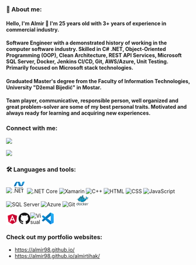 
### 📜 About me:

#### Hello, I'm Almir 👋 I'm 25 years old with 3+ years of experience in commercial industry.
#### Software Engineer with a demonstrated history of working in the computer software industry. Skilled in C# .NET, Object-Oriented Programming (OOP), Clean Architecture, REST API Services, Microsoft SQL Server, Docker, Jenkins CI/CD, Git, AWS/Azure, Unit Testing. Primarily focused on Microsoft stack technologies.
#### Graduated Master's degree from the Faculty of Information Technologies, University "Džemal Bijedić"​ in Mostar.
#### Team player, communicative, responsible person, well organized and great problem-solver are some of my best personal traits. Motivated and always ready for learning and acquiring new experiences.


### Connect with me:

<p>
  <a href="https://www.linkedin.com/in/almir-tihak/"><img src="https://icon-library.com/images/linkedin-icon-no-background/linkedin-icon-no-background-8.jpg" height="35px" width:"35px"/></a>  
</p>

<p>
  <a href="mailto:almir.tihak98@hotmail.com"><img src="https://techcommunity.microsoft.com/t5/image/serverpage/image-id/172206i70472167E79B9D0F/image-size/large?v=v2&px=999" height="35px" width:"35px"/></a>  
</p>


### 🛠️ Languages and tools:

<p>
  <a><img src="https://iconape.com/wp-content/files/sh/51404/svg/c--4.svg" height="33px" width:"33px"/></a>
<a><img src="https://raw.githubusercontent.com/devicons/devicon/master/icons/dot-net/dot-net-original-wordmark.svg" alt="dotnet" width="33" height="33" title="Dot Net"/></a>
  <a><img src="https://upload.wikimedia.org/wikipedia/commons/thumb/e/ee/.NET_Core_Logo.svg/768px-.NET_Core_Logo.svg.png" height="33px" width:"33px title=".NET Core"/></a>  
  <a><img src="https://cdn.iconscout.com/icon/free/png-512/xamarin-282427.png" height="33px" width:"33px" title="Xamarin"/></a>  
  <a><img src="https://user-images.githubusercontent.com/42747200/46140125-da084900-c26d-11e8-8ea7-c45ae6306309.png" height="33px" width:"33px" title="C++"/></a>  
  <a><img src="https://cdn.iconscout.com/icon/free/png-256/html5-10-569380.png" height="33px" width:"33px" title="HTML"/></a>
  <a><img src="https://www.kindpng.com/picc/m/464-4640184_css3-png-download-css-icon-transparent-png.png" height="33px" width:"33px" title="CSS"/></a>
  <a><img src="https://cdn.icon-icons.com/icons2/2108/PNG/512/javascript_icon_130900.png" height="33px" width:"33px" title="JavaScript"/></a>
  <a><img src="https://img.icons8.com/color/452/microsoft-sql-server.png" height="33px" width:"33px" title="SQL Server"/></a>
  <a><img src="https://miro.medium.com/max/400/0*iA9H2aIpVfOIspdf.png" height="33px" width:"33px" title="Azure"/></a>
  <a><img src="https://upload.wikimedia.org/wikipedia/commons/thumb/3/3f/Git_icon.svg/1024px-Git_icon.svg.png" height="33px" width:"33px" title="Git"/></a>
  <a><img src="https://raw.githubusercontent.com/devicons/devicon/master/icons/docker/docker-original-wordmark.svg" alt="docker" width="33px" height="" title="Docker"/></a>
  
  [<img align="left" alt="Angular" title="Angular" width="34px" height="34px" src="https://raw.githubusercontent.com/github/explore/80688e429a7d4ef2fca1e82350fe8e3517d3494d/topics/angular/angular.png" />]()
[<img align="left" alt="GitHub" title="GitHub" width="32px" height="32px" src="https://raw.githubusercontent.com/github/explore/78df643247d429f6cc873026c0622819ad797942/topics/github/github.png" />]()
[<img align="left" alt="Visual Studio" title="Visual Studio" width="32px" height="32px" src="https://static.wikia.nocookie.net/logopedia/images/6/62/Brand_Visual_Studio_Win_2019.svg/revision/latest/scale-to-width-down/340?cb=20191019024151" />]()
[<img align="left" alt="Visual Studio Code" title="Visual Studio Code" width="32px" height="32px" src="https://raw.githubusercontent.com/github/explore/80688e429a7d4ef2fca1e82350fe8e3517d3494d/topics/visual-studio-code/visual-studio-code.png" />]()

</p>


<br /><br />
### Check out my portfolio websites:
- https://almir98.github.io/
- https://almir98.github.io/almirtihak/
